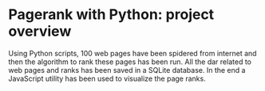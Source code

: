 # Pagerank with Python: project overview

Using Python scripts, 100 web pages have been spidered from internet and then the algorithm to rank these pages has been run. All the dar related to web pages and ranks has been saved in a SQLite database. In the end a JavaScript utility has been used to visualize the page ranks.
